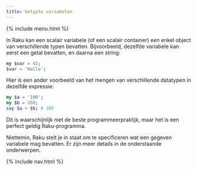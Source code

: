 ```yaml
---
title: Getypte variabelen
---
```


{% include menu.html %}

In Raku kan een scalair variabele (of een scalair container) een enkel object van verschillende typen bevatten. Bijvoorbeeld, dezelfde variabele kan eerst een getal bevatten, en daarna een string:

```raku
my $var = 42;
$var = 'Hallo';
```

Hier is een ander voorbeeld van het mengen van verschillende datatypen in dezelfde expressie:

```raku
my $a = '100';
my $b = 200;
say $a + $b; # 300
```

Dit is waarschijnlijk niet de beste programmeerpraktijk, maar het is een perfect geldig Raku-programma.

Niettemin, Raku stelt je in staat om te specificeren wat een gegeven variabele mag bevatten. Er zijn meer details in de onderstaande onderwerpen.

{% include nav.html %}